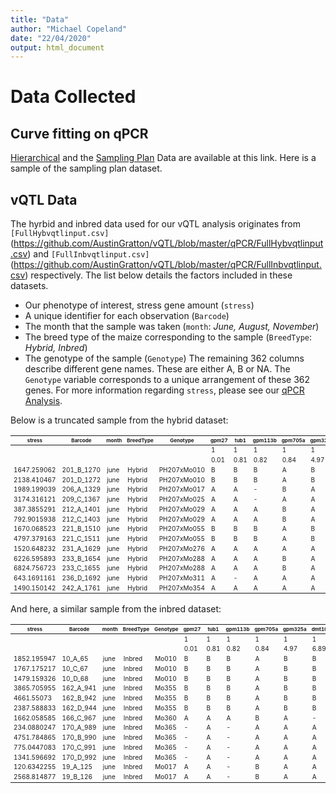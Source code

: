 ```yaml
---
title: "Data"
author: "Michael Copeland"
date: "22/04/2020"
output: html_document
---
```

<style>
th {
  font-size: 8px
}
td{
  font-size: 10px
}
</style>

# Data Collected

## Curve fitting on qPCR
[Hierarchical](https://osf.io/wqrsd/) and the [Sampling Plan](https://osf.io/mu5qs/) Data are available at this link. Here is a sample of the sampling plan dataset.

## vQTL Data
The hyrbid and inbred data used for our vQTL analysis originates from `[FullHybvqtlinput.csv]`(https://github.com/AustinGratton/vQTL/blob/master/qPCR/FullHybvqtlinput.csv) and `[FullInbvqtlinput.csv]`(https://github.com/AustinGratton/vQTL/blob/master/qPCR/FullInbvqtlinput.csv) respectively. The list below details the factors included in these datasets.
 * Our phenotype of interest, stress gene amount (`stress`)
 * A unique identifier for each observation (`Barcode`)
 * The month that the sample was taken (`month`: *June, August, November*)
 * The breed type of the maize corresponding to the sample (`BreedType`: *Hybrid, Inbred*)
 * The genotype of the sample (`Genotype`)
The remaining 362 columns describe different gene names. These are either A, B or NA. The `Genotype` variable corresponds to a unique arrangement of these 362 genes.
For more information regarding `stress`, please see our [qPCR Analysis](https://stapleton-lab.readthedocs.io/en/latest/qPCR%20Analysis/).


Below is a truncated sample from the hybrid dataset:

|stress     |Barcode   |month|BreedType|Genotype   |gpm27|tub1|gpm113b|gpm705a|gpm325a|dmt103b|gpm699d|gpm319|IDP1447|
|-----------|----------|-----|---------|-----------|-----|----|-------|-------|-------|-------|-------|------|-------|
|           |          |     |         |           |1    |1   |1      |1      |1      |1      |1      |1     |1      |
|           |          |     |         |           |0.01 |0.81|0.82   |0.84   |4.97   |6.89   |8.67   |14.82 |19.92  |
|1647.259062|201_B_1270|june |Hybrid   |PH207xMo010|B    |B   |B      |A      |B      |B      |B      |B     |B      |
|2138.410467|201_D_1272|june |Hybrid   |PH207xMo010|B    |B   |B      |A      |B      |B      |B      |B     |B      |
|1989.199039|206_A_1329|june |Hybrid   |PH207xMo017|A    |A   |-      |B      |A      |A      |A      |A     |A      |
|3174.316121|209_C_1367|june |Hybrid   |PH207xMo025|A    |A   |-      |A      |A      |A      |A      |A     |B      |
|387.3855291|212_A_1401|june |Hybrid   |PH207xMo029|A    |A   |A      |B      |A      |A      |A      |A     |A      |
|792.9015938|212_C_1403|june |Hybrid   |PH207xMo029|A    |A   |A      |B      |A      |A      |A      |A     |A      |
|1670.068523|221_B_1510|june |Hybrid   |PH207xMo055|B    |B   |B      |A      |B      |B      |B      |A     |A      |
|4797.379163|221_C_1511|june |Hybrid   |PH207xMo055|B    |B   |B      |A      |B      |B      |B      |A     |A      |
|1520.648232|231_A_1629|june |Hybrid   |PH207xMo276|A    |A   |A      |A      |A      |A      |A      |A     |A      |
|6226.595893|233_B_1654|june |Hybrid   |PH207xMo288|A    |A   |A      |B      |A      |A      |A      |A     |A      |
|6824.756723|233_C_1655|june |Hybrid   |PH207xMo288|A    |A   |A      |B      |A      |A      |A      |A     |A      |
|643.1691161|236_D_1692|june |Hybrid   |PH207xMo311|A    |-   |A      |A      |A      |-      |A      |A     |B      |
|1490.150142|242_A_1761|june |Hybrid   |PH207xMo354|A    |A   |A      |A      |A      |A      |A      |A     |A      |

And here, a similar sample from the inbred dataset:

|stress     |Barcode  |month|BreedType|Genotype|gpm27|tub1|gpm113b|gpm705a|gpm325a|dmt103b|gpm699d|gpm319|IDP1447|
|-----------|---------|-----|---------|--------|-----|----|-------|-------|-------|-------|-------|------|-------|
|           |         |     |         |        |1    |1   |1      |1      |1      |1      |1      |1     |1      |
|           |         |     |         |        |0.01 |0.81|0.82   |0.84   |4.97   |6.89   |8.67   |14.82 |19.92  |
|1852.195947|10_A_65  |june |Inbred   |Mo010   |B    |B   |B      |A      |B      |B      |B      |B     |B      |
|1767.175217|10_C_67  |june |Inbred   |Mo010   |B    |B   |B      |A      |B      |B      |B      |B     |B      |
|1479.159326|10_D_68  |june |Inbred   |Mo010   |B    |B   |B      |A      |B      |B      |B      |B     |B      |
|3865.705955|162_A_941|june |Inbred   |Mo355   |B    |B   |B      |A      |B      |B      |B      |B     |B      |
|4661.55073 |162_B_942|june |Inbred   |Mo355   |B    |B   |B      |A      |B      |B      |B      |B     |B      |
|2387.588833|162_D_944|june |Inbred   |Mo355   |B    |B   |B      |A      |B      |B      |B      |B     |B      |
|1662.058585|166_C_967|june |Inbred   |Mo360   |A    |A   |A      |B      |A      |-      |A      |B     |B      |
|234.0880247|170_A_989|june |Inbred   |Mo365   |-    |A   |-      |A      |A      |A      |A      |A     |A      |
|4751.784865|170_B_990|june |Inbred   |Mo365   |-    |A   |-      |A      |A      |A      |A      |A     |A      |
|775.0447083|170_C_991|june |Inbred   |Mo365   |-    |A   |-      |A      |A      |A      |A      |A     |A      |
|1341.596692|170_D_992|june |Inbred   |Mo365   |-    |A   |-      |A      |A      |A      |A      |A     |A      |
|120.6342255|19_A_125 |june |Inbred   |Mo017   |A    |A   |-      |B      |A      |A      |A      |A     |A      |
|2568.814877|19_B_126 |june |Inbred   |Mo017   |A    |A   |-      |B      |A      |A      |A      |A     |A      |
